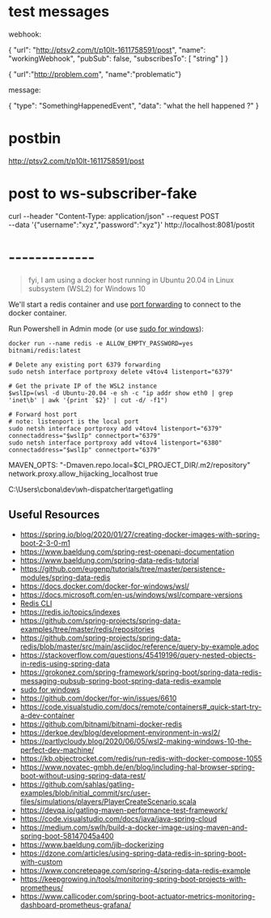# test messages

webhook:

{
  "url": "http://ptsv2.com/t/p10lt-1611758591/post",
  "name": "workingWebhook",
  "pubSub": false,
  "subscribesTo": [
    "string"
  ]
}

{ "url":"http://problem.com", "name":"problematic"}

message:

{
  "type": "SomethingHappenedEvent",
  "data": "what the hell happened ?"
}

# postbin

http://ptsv2.com/t/p10lt-1611758591/post


# post to ws-subscriber-fake
curl --header "Content-Type: application/json" --request POST \
--data '{"username":"xyz","password":"xyz"}' http://localhost:8081/postit

# -------------

> fyi, I am using a docker host running in Ubuntu 20.04 in Linux subsystem (WSL2) for Windows 10

We'll start a redis container and use [port forwarding](https://ibmimedia.com/blog/258/how-to-use-netsh-to-configure-port-forwarding-on-windows) to connect to the docker container.

Run Powershell in Admin mode (or use [sudo for windows](http://blog.lukesampson.com/sudo-for-windows)):

```shell
docker run --name redis -e ALLOW_EMPTY_PASSWORD=yes bitnami/redis:latest

# Delete any existing port 6379 forwarding
sudo netsh interface portproxy delete v4tov4 listenport="6379" 

# Get the private IP of the WSL2 instance
$wslIp=(wsl -d Ubuntu-20.04 -e sh -c "ip addr show eth0 | grep 'inet\b' | awk '{print `$2}' | cut -d/ -f1") 

# Forward host port
# note: listenport is the local port 
sudo netsh interface portproxy add v4tov4 listenport="6379" connectaddress="$wslIp" connectport="6379"
sudo netsh interface portproxy add v4tov4 listenport="6380" connectaddress="$wslIp" connectport="6379"
```

MAVEN_OPTS: "-Dmaven.repo.local=$CI_PROJECT_DIR/.m2/repository"
network.proxy.allow_hijacking_localhost  true


C:\Users\cbona\dev\wh-dispatcher\target\gatling

## Useful Resources

* https://spring.io/blog/2020/01/27/creating-docker-images-with-spring-boot-2-3-0-m1
* https://www.baeldung.com/spring-rest-openapi-documentation
* https://www.baeldung.com/spring-data-redis-tutorial
* https://github.com/eugenp/tutorials/tree/master/persistence-modules/spring-data-redis
* https://docs.docker.com/docker-for-windows/wsl/
* https://docs.microsoft.com/en-us/windows/wsl/compare-versions
* [Redis CLI](https://github.com/MicrosoftArchive/redis/releases)
* https://redis.io/topics/indexes
* https://github.com/spring-projects/spring-data-examples/tree/master/redis/repositories
* https://github.com/spring-projects/spring-data-redis/blob/master/src/main/asciidoc/reference/query-by-example.adoc
* https://stackoverflow.com/questions/45419196/query-nested-objects-in-redis-using-spring-data
* https://grokonez.com/spring-framework/spring-boot/spring-data-redis-messaging-pubsub-spring-boot-spring-data-redis-example
* [sudo for windows](http://blog.lukesampson.com/sudo-for-windows)
* https://github.com/docker/for-win/issues/6610
* https://code.visualstudio.com/docs/remote/containers#_quick-start-try-a-dev-container
* https://github.com/bitnami/bitnami-docker-redis
* https://derkoe.dev/blog/development-environment-in-wsl2/
* https://partlycloudy.blog/2020/06/05/wsl2-making-windows-10-the-perfect-dev-machine/
* https://kb.objectrocket.com/redis/run-redis-with-docker-compose-1055
* https://www.novatec-gmbh.de/en/blog/including-hal-browser-spring-boot-without-using-spring-data-rest/
* https://github.com/sahlas/gatling-examples/blob/initial_commit/src/user-files/simulations/players/PlayerCreateScenario.scala
* https://devqa.io/gatling-maven-performance-test-framework/
* https://code.visualstudio.com/docs/java/java-spring-cloud
* https://medium.com/swlh/build-a-docker-image-using-maven-and-spring-boot-58147045a400
* https://www.baeldung.com/jib-dockerizing
* https://dzone.com/articles/using-spring-data-redis-in-spring-boot-with-custom
* https://www.concretepage.com/spring-4/spring-data-redis-example
* https://keepgrowing.in/tools/monitoring-spring-boot-projects-with-prometheus/
* https://www.callicoder.com/spring-boot-actuator-metrics-monitoring-dashboard-prometheus-grafana/
